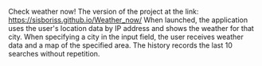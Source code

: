 Check weather now! 
The version of the project at the link: https://sisboriss.github.io/Weather_now/ 
When launched, the application uses the user's location data by IP address and shows the weather for that city.
 When specifying a city in the input field, the user receives weather data and a map of the specified area.
 The history records the last 10 searches without repetition.
